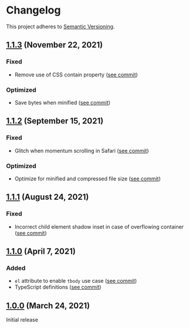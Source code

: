 # Changelog

This project adheres to [Semantic Versioning](https://semver.org/spec/v2.0.0.html).

## [1.1.3] (November 22, 2021)

### Fixed
- Remove use of CSS contain property ([see commit](https://github.com/ingmarh/scroll-shadow-element/commit/4c6142a))

### Optimized
- Save bytes when minified ([see commit](https://github.com/ingmarh/scroll-shadow-element/commit/3243c8c))

## [1.1.2] (September 15, 2021)

### Fixed
- Glitch when momentum scrolling in Safari ([see commit](https://github.com/ingmarh/scroll-shadow-element/commit/45f2808))

### Optimized
- Optimize for minified and compressed file size ([see commit](https://github.com/ingmarh/scroll-shadow-element/commit/7a16465))

## [1.1.1] (August 24, 2021)

### Fixed
- Incorrect child element shadow inset in case of overflowing container ([see commit](https://github.com/ingmarh/scroll-shadow-element/commit/e56b502))

## [1.1.0] (April 7, 2021)

### Added
- `el` attribute to enable `tbody` use case ([see commit](https://github.com/ingmarh/scroll-shadow-element/commit/6b424de))
- TypeScript definitions ([see commit](https://github.com/ingmarh/scroll-shadow-element/commit/871dfa8))

## [1.0.0] (March 24, 2021)

Initial release

[1.1.3]: https://github.com/ingmarh/scroll-shadow-element/releases/tag/v1.1.3
[1.1.2]: https://github.com/ingmarh/scroll-shadow-element/releases/tag/v1.1.2
[1.1.1]: https://github.com/ingmarh/scroll-shadow-element/releases/tag/v1.1.1
[1.1.0]: https://github.com/ingmarh/scroll-shadow-element/releases/tag/v1.1.0
[1.0.0]: https://github.com/ingmarh/scroll-shadow-element/releases/tag/v1.0.0

